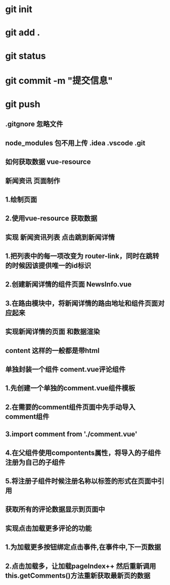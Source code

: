# git init 
# git add . 
# git status 
# git commit -m "提交信息"
# 
# git push


## .gitgnore 忽略文件
##  node_modules 包不用上传  .idea .vscode .git
##  
##  
##  如何获取数据 vue-resource
##  
##  
##  新闻资讯 页面制作
##  1.绘制页面
##  2.使用vue-resource 获取数据
##  
##  实现 新闻资讯列表 点击跳到新闻详情 
##  1.把列表中的每一项改变为 router-link，同时在跳转的时候因该提供唯一的id标识
##  2.创建新闻详情的组件页面 NewsInfo.vue
##  3.在路由模块中，将新闻详情的路由地址和组件页面对应起来
##  
##  实现新闻详情的页面 和数据渲染
##  content 这样的一般都是带html
##  
##  
##  
##  单独封装一个组件 coment.vue评论组件
##  1.先创建一个单独的comment.vue组件模板
##  2.在需要的comment组件页面中先手动导入comment组件
##  3.import comment from './comment.vue'
##  4.在父组件使用compontents属性，将导入的子组件注册为自己的子组件
##  5.将注册子组件时候注册名称以标签的形式在页面中引用
##  
##  
##  
##  获取所有的评论数据显示到页面中
##  
##  实现点击加载更多评论的功能
##  
##  1.为加载更多按钮绑定点击事件,在事件中,下一页数据
##  2.点击加载多，让加载pageIndex++ 然后重新调用this.getComments()方法重新获取最新页的数据